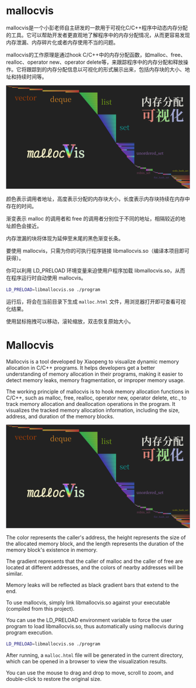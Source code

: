# mallocvis

mallocvis是一个小彭老师自主研发的一款用于可视化C/C++程序中动态内存分配的工具。它可以帮助开发者更直观地了解程序中的内存分配情况，从而更容易发现内存泄漏、内存碎片化或者内存使用不当的问题。

mallocvis的工作原理是通过hook C/C++中的内存分配函数，如malloc、free、realloc、operator new、operator delete等，来跟踪程序中的内存分配和释放操作。它将跟踪到的内存分配信息以可视化的形式展示出来，包括内存块的大小、地址和持续时间等。

![cover.png](cover.png)

颜色表示调用者地址，高度表示分配的内存块大小，长度表示内存块持续在内存中存在的时间。

渐变表示 malloc 的调用者和 free 的调用者分别位于不同的地址，相隔较近的地址颜色会接近。

内存泄漏的块将体现为延伸至末尾的黑色渐变长条。

要使用 mallocvis，只需为你的可执行程序链接 libmallocvis.so（编译本项目即可获得）。

你可以利用 LD_PRELOAD 环境变量来迫使用户程序加载 libmallocvis.so，从而在程序运行时自动使用 mallocvis。

```bash
LD_PRELOAD=libmallocvis.so ./program
```

运行后，将会在当前目录下生成 `malloc.html` 文件，用浏览器打开即可查看可视化结果。

使用鼠标拖拽可以移动，滚轮缩放，双击恢复原始大小。

# Mallocvis

Mallocvis is a tool developed by Xiaopeng to visualize dynamic memory allocation in C/C++ programs. It helps developers get a better understanding of memory allocation in their programs, making it easier to detect memory leaks, memory fragmentation, or improper memory usage.

The working principle of mallocvis is to hook memory allocation functions in C/C++, such as malloc, free, realloc, operator new, operator delete, etc., to track memory allocation and deallocation operations in the program. It visualizes the tracked memory allocation information, including the size, address, and duration of the memory blocks.

![cover.png](cover.png)

The color represents the caller's address, the height represents the size of the allocated memory block, and the length represents the duration of the memory block's existence in memory.

The gradient represents that the caller of malloc and the caller of free are located at different addresses, and the colors of nearby addresses will be similar.

Memory leaks will be reflected as black gradient bars that extend to the end.

To use mallocvis, simply link libmallocvis.so against your executable (compiled from this project).

You can use the LD_PRELOAD environment variable to force the user program to load libmallocvis.so, thus automatically using mallocvis during program execution.

```bash
LD_PRELOAD=libmallocvis.so ./program
```

After running, a `malloc.html` file will be generated in the current directory, which can be opened in a browser to view the visualization results.

You can use the mouse to drag and drop to move, scroll to zoom, and double-click to restore the original size.
